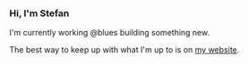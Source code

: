 ### Hi, I'm Stefan

I'm currently working @blues building something new.

The best way to keep up with what I'm up to is on [my website](https://svbn.me).
